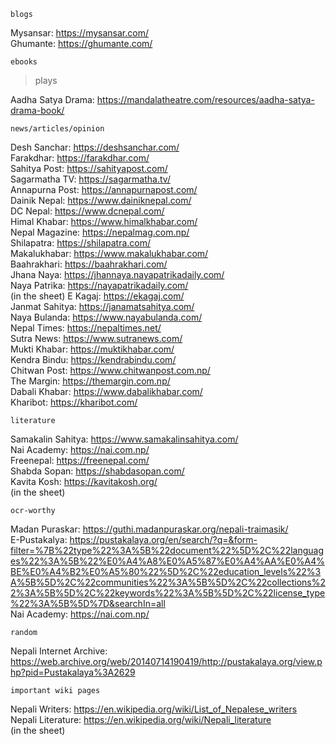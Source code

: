     blogs

Mysansar: https://mysansar.com/<br> 
Ghumante: https://ghumante.com/

    ebooks
>plays

Aadha Satya Drama: https://mandalatheatre.com/resources/aadha-satya-drama-book/

    news/articles/opinion

Desh Sanchar: https://deshsanchar.com/<br>
Farakdhar: https://farakdhar.com/<br>
Sahitya Post: https://sahityapost.com/<br>
Sagarmatha TV: https://sagarmatha.tv/<br>
Annapurna Post: https://annapurnapost.com/<br>
Dainik Nepal: https://www.dainiknepal.com/<br>
DC Nepal: https://www.dcnepal.com/<br>
Himal Khabar: https://www.himalkhabar.com/<br>
Nepal Magazine: https://nepalmag.com.np/<br>
Shilapatra: https://shilapatra.com/<br>
Makalukhabar: https://www.makalukhabar.com/<br>
Baahrakhari: https://baahrakhari.com/<br>
Jhana Naya: https://jhannaya.nayapatrikadaily.com/<br>
Naya Patrika: https://nayapatrikadaily.com/<br> (in the sheet)
E Kagaj: https://ekagaj.com/<br>
Janmat Sahitya: https://janamatsahitya.com/<br>
Naya Bulanda: https://www.nayabulanda.com/<br>
Nepal Times: https://nepaltimes.net/<br>
Sutra News: https://www.sutranews.com/<br>
Mukti Khabar: https://muktikhabar.com/<br>
Kendra Bindu: https://kendrabindu.com/<br>
Chitwan Post: https://www.chitwanpost.com.np/<br>
The Margin: https://themargin.com.np/<br>
Dabali Khabar: https://www.dabalikhabar.com/<br>
Kharibot: https://kharibot.com/<br>


    literature

Samakalin Sahitya: https://www.samakalinsahitya.com/<br>
Nai Academy: https://nai.com.np/<br>
Freenepal: https://freenepal.com/<br>
Shabda Sopan: https://shabdasopan.com/<br>
Kavita Kosh: https://kavitakosh.org/<br> (in the sheet)

    ocr-worthy 

Madan Puraskar: https://guthi.madanpuraskar.org/nepali-traimasik/<br>
E-Pustakalya: https://pustakalaya.org/en/search/?q=&form-filter=%7B%22type%22%3A%5B%22document%22%5D%2C%22languages%22%3A%5B%22%E0%A4%A8%E0%A5%87%E0%A4%AA%E0%A4%BE%E0%A4%B2%E0%A5%80%22%5D%2C%22education_levels%22%3A%5B%5D%2C%22communities%22%3A%5B%5D%2C%22collections%22%3A%5B%5D%2C%22keywords%22%3A%5B%5D%2C%22license_type%22%3A%5B%5D%7D&searchIn=all<br>
Nai Academy: https://nai.com.np/<br>

    random

Nepali Internet Archive: https://web.archive.org/web/20140714190419/http://pustakalaya.org/view.php?pid=Pustakalaya%3A2629

    important wiki pages
Nepali Writers: https://en.wikipedia.org/wiki/List_of_Nepalese_writers<br>
Nepali Literature: https://en.wikipedia.org/wiki/Nepali_literature<br> (in the sheet)


